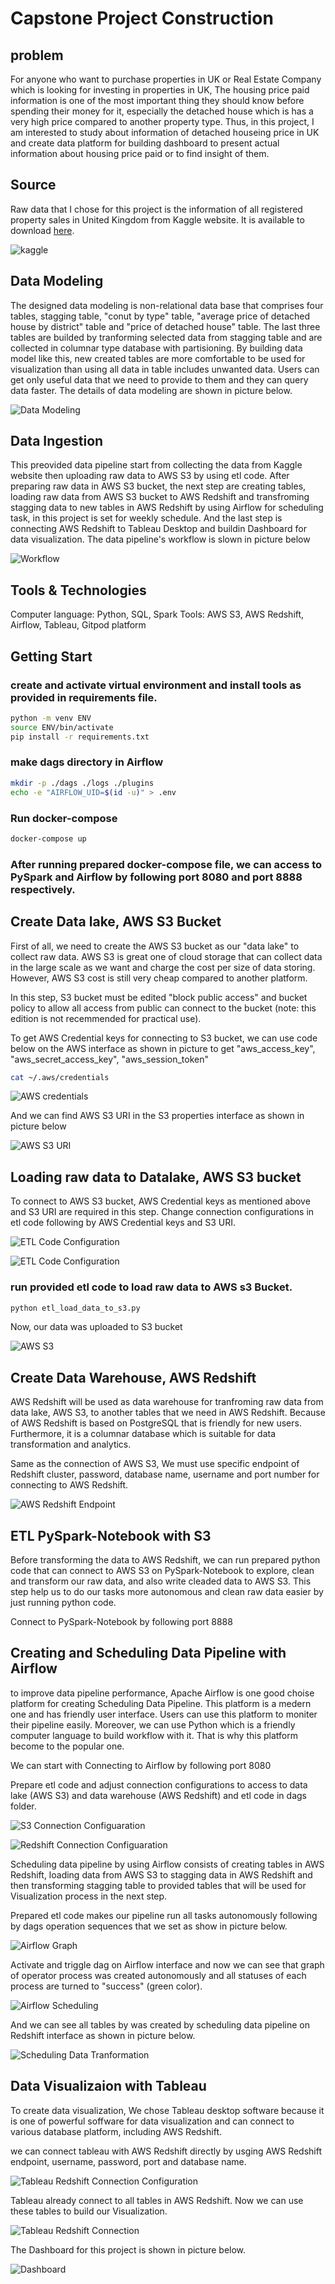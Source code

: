 # Capstone Project Construction

## problem
For anyone who want to purchase properties in UK or Real Estate Company which is looking for investing in properties in UK, The housing price paid information is one of the most important thing they should know before spending their money for it, especially the detached house which is has a very high price compared to another property type. Thus, in this project, I am interested to study about information of detached houseing price in UK and create data platform for building dashboard to present actual information about housing price paid or to find insight of them. 


## Source

Raw data that I chose for this project is the information of all registered property sales in United Kingdom from Kaggle website. It is available to download [here](https://www.kaggle.com/datasets/hm-land-registry/uk-housing-prices-paid).

![kaggle](pictures/data_from_kaggle.jpg)


## Data Modeling
The designed data modeling is non-relational data base that comprises four tables, stagging table, "conut by type" table, "average price of detached house by district" table and "price of detached house" table. The last three tables are builded by tranforming selected data from stagging table and are collected in columnar type database with partisioning. By building data model like this, new created tables are more comfortable to be used for visualization than using all data in table includes unwanted data. Users can get only useful data that we need to provide to them and they can query data faster. The details of data modeling are shown in picture below.

![Data Modeling](pictures/data_modeling.jpg)


## Data Ingestion
This preovided data pipeline start from collecting the data from Kaggle website then uploading raw data to AWS S3 by using etl code. After preparing raw data in AWS S3 bucket, the next step are creating tables, loading raw data from AWS S3 bucket to AWS Redshift and transfroming stagging data to new tables in AWS Redshift by using Airflow for scheduling task, in this project is set for weekly schedule. And the last step is connecting AWS Redshift to Tableau Desktop and buildin Dashboard for data visualization. The data pipeline's workflow is slown in picture below

![Workflow](pictures/workflow.jpg)


## Tools & Technologies
Computer language: Python, SQL, Spark
Tools: AWS S3, AWS Redshift, Airflow, Tableau, Gitpod platform


## Getting Start

### create and activate virtual environment and install tools as provided in requirements file.

```sh
python -m venv ENV
source ENV/bin/activate
pip install -r requirements.txt
```

### make dags directory in Airflow

```sh
mkdir -p ./dags ./logs ./plugins
echo -e "AIRFLOW_UID=$(id -u)" > .env
```

### Run docker-compose 

```sh
docker-compose up
```

### After running prepared docker-compose file, we can access to PySpark and Airflow by following port 8080 and port 8888 respectively.

## Create Data lake, AWS S3 Bucket

First of all, we need to create the AWS S3 bucket as our "data lake" to collect raw data. AWS S3 is great one of cloud storage that can collect data in the large scale as we want and charge the cost per size of data storing. However, AWS S3 cost is still very cheap compared to another platform.

In this step, S3 bucket must be edited "block public access" and bucket policy to allow all access from public can connect to the bucket (note: this edition is not recemmended for practical use).

To get AWS Credential keys for connecting to S3 bucket, we can use code below on the AWS interface as shown in picture to get "aws_access_key", "aws_secret_access_key", "aws_session_token"

```sh
cat ~/.aws/credentials
```
![AWS credentials](pictures/AWS_S3_Credentials_edited.jpg)

And we can find AWS S3 URI in the S3 properties interface as shown in picture below

![AWS S3 URI](pictures/AWS_S3_URI_edited.jpg)


## Loading raw data to Datalake, AWS S3 bucket
To connect to AWS S3 bucket, AWS Credential keys as mentioned above and S3 URI are required in this step. 
Change connection configurations in etl code following by AWS Credential keys and S3 URI.

![ETL Code Configuration](pictures/load_s3_configuration.jpg)

![ETL Code Configuration](pictures/load_s3_bucket_configuration.jpg)

### run provided etl code to load raw data to AWS s3 Bucket.

```sh
python etl_load_data_to_s3.py
```

Now, our data was uploaded to S3 bucket

![AWS S3](pictures/AWS_S3.jpg)


## Create Data Warehouse, AWS Redshift
AWS Redshift will be used as data warehouse for tranfroming raw data from data lake, AWS S3, to another tables that we need in AWS Redshift. Because of AWS Redshift is based on PostgreSQL that is friendly for new users. Furthermore, it is a columnar database which is suitable for data transformation and analytics.

Same as the connection of AWS S3, We must use specific endpoint of Redshift cluster, password, database name, username and port number for connecting to AWS Redshift.

![AWS Redshift Endpoint](pictures/AWS_Redshift_edited.jpg)


## ETL PySpark-Notebook with S3
Before transforming the data to AWS Redshift, we can run prepared python code that can connect to AWS S3 on PySpark-Notebook to explore, clean and transform our raw data, and also write cleaded data to AWS S3. This step help us to do our tasks more autonomous and clean raw data easier by just running python code.

Connect to PySpark-Notebook by following port 8888


## Creating and Scheduling Data Pipeline with Airflow

to improve data pipeline performance, Apache Airflow is one good choise platform for creating Scheduling Data Pipeline. This platform is a medern one and has friendly user interface. Users can use this platform to moniter their pipeline easily. Moreover, we can use Python which is a friendly computer language to build workflow with it. That is why this platform become to the popular one.

We can start with Connecting to Airflow by following port 8080

Prepare etl code and adjust connection configurations to access to data lake (AWS S3) and data warehouse (AWS Redshift) and etl code in dags folder.

![S3 Connection Configuaration](pictures/etl_s3_configuration.jpg)

![Redshift Connection Configuaration](pictures/etl_redshift_configuration.jpg)

Scheduling data pipeline by using Airflow consists of creating tables in AWS Redshift, loading data from AWS S3 to stagging data in AWS Redshift and then transforming stagging table to provided tables that will be used for Visualization process in the next step.

Prepared etl code makes our pipeline run all tasks autonomously following by dags operation sequences that we set as show in picture below.

![Airflow Graph](pictures/Airflow_Graph.jpg)

Activate and triggle dag on Airflow interface and now we can see that graph of operator process was created autonomously and all statuses of each process are turned to "success" (green color).

![Airflow Scheduling](pictures/Airflow_Trigger.jpg)

And we can see all tables by was created by scheduling data pipeline on Redshift interface as shown in picture below.

![Scheduling Data Tranformation](pictures/Transfrom_Data.jpg)


## Data Visualizaion with Tableau
To create data visualization, We chose Tableau desktop software because it is one of powerful soffware for data visualization and can connect to various database platform, including AWS Redshift.

we can connect tableau with AWS Redshift directly by usging AWS Redshift endpoint, username, password, port and database name.

![Tableau Redshift Connection Configuration](pictures/Tableau_Redshift_Connection_Configuration.jpg)

Tableau already connect to all tables in AWS Redshift. Now we can use these tables to build our Visualization.

![Tableau Redshift Connection](pictures/Tableau_Redshift_Connection.jpg)

The Dashboard for this project is shown in picture below.

![Dashboard](pictures/Dashboard.jpg)